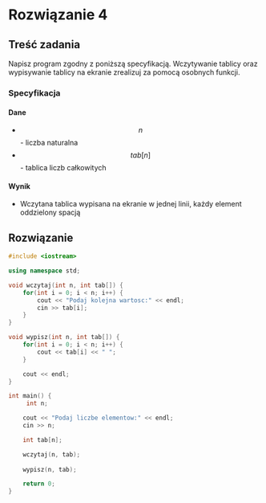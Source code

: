 # Rozwiązanie 4

## Treść zadania

Napisz program zgodny z poniższą specyfikacją. Wczytywanie tablicy oraz wypisywanie tablicy na ekranie zrealizuj za pomocą osobnych funkcji.

### Specyfikacja

#### Dane

* $$n$$ - liczba naturalna
* $$tab[n]$$ - tablica liczb całkowitych

#### Wynik

* Wczytana tablica wypisana na ekranie w jednej linii, każdy element oddzielony spacją

## Rozwiązanie

```cpp
#include <iostream>

using namespace std;

void wczytaj(int n, int tab[]) {
    for(int i = 0; i < n; i++) {
        cout << "Podaj kolejna wartosc:" << endl;
        cin >> tab[i];
    }
}

void wypisz(int n, int tab[]) {
    for(int i = 0; i < n; i++) {
        cout << tab[i] << " ";
    }

    cout << endl;
}

int main() {
     int n;

    cout << "Podaj liczbe elementow:" << endl;
    cin >> n;

    int tab[n];

    wczytaj(n, tab);
    
    wypisz(n, tab);

    return 0;
}
```

